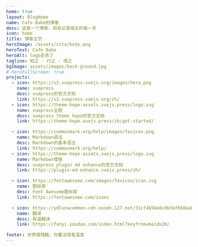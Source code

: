 ```yaml
---
home: true
layout: BlogHome
name: Cafe Babe的博客
desc: 这是一个博客，将会记录成长的每一步
icon: home
title: 博客主页
heroImage: /assets/site/body.png
heroText: Cafe Babe
heroAlt: logo走丢了
tagline: 知之 - 行之 - 得之
bgImage: assets/images/back-ground.jpg
# heroFullScreen: true
projects:
  - icon: https://v2.vuepress.vuejs.org/images/hero.png
    name: vuepress
    desc: vuepress的官方文档
    link: https://v2.vuepress.vuejs.org/zh/
  - icon: https://theme-hope-assets.vuejs.press/logo.svg
    name: vuepress主题
    desc: vuepress theme hope的官方文档
    link: https://theme-hope.vuejs.press/zh/get-started/

  - icon: https://commonmark.org/help/images/favicon.png
    name: Markdown语法
    desc: Markdown的基本语法
    link: https://commonmark.org/help/
  - icon: https://theme-hope-assets.vuejs.press/logo.svg
    name: Markdown增强
    desc: vuepress plugin md enhance的官方文档
    link: https://plugin-md-enhance.vuejs.press/zh/

  - icon: https://fontawesome.com/images/favicon/icon.svg
    name: 图标库
    desc: Font Awesome图标库
    link: https://fontawesome.com/icons

  - icon: https://ydlunacommon-cdn.nosdn.127.net/31cf4b56e6c0b3af668aa079de1a898c.png
    name: 翻译
    desc: 有道翻译
    link: https://fanyi.youdao.com/index.html?keyfrom=baidu2#/

footer: 世界很残酷，你要活得有温度
---
```

